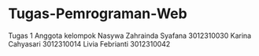 # Tugas-Pemrograman-Web

Tugas 1
Anggota kelompok
Nasywa Zahrainda Syafana 3012310030
Karina Cahyasari 3012310014
Livia Febrianti 3012310042
